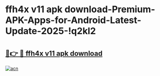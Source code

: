 # ffh4x v11 apk download-Premium-APK-Apps-for-Android-Latest-Update-2025-!q2kl2

# <h2><a href="https://googleone.com">🔗👉 🔴 ffh4x v11 apk download</a></h2>

[![acn](https://github.com/user-attachments/assets/0f9c940e-d8b0-45ae-aac7-cd30a18b3e1c)](https://googleone.com)

